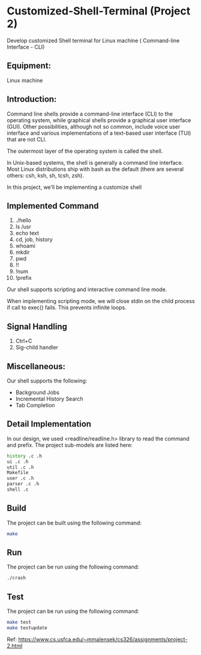 # Customized-Shell-Terminal (Project 2)
Develop customized Shell terminal for Linux machine ( Command-line Interface - CLI)


## Equipment:

Linux machine

## Introduction:

Command line shells provide a command-line interface (CLI) to the operating system, while graphical shells provide a graphical user interface (GUI). Other possibilities, although not so common, include voice user interface and various implementations of a text-based user interface (TUI) that are not CLI.

The outermost layer of the operating system is called the shell. 

In Unix-based systems, the shell is generally a command line interface. Most Linux distributions ship with bash as the default 
(there are several others: csh, ksh, sh, tcsh, zsh). 

In this project, we’ll be implementing a customize shell


## Implemented Command

1) ./hello
2) ls /usr
3) echo text
4) cd, job, history
5) whoami
6) mkdir
7) pwd
8) !!
9) !num
10) !prefix

Our shell supports scripting and interactive command line mode.

When implementing scripting mode, we will close stdin on the child process if call to exec() fails. This prevents infinite loops. 

## Signal Handling

1) Ctrl+C
2) Sig-child handler


## Miscellaneous:

Our shell supports the following:

* Background Jobs
* Incremental History Search
* Tab Completion


## Detail Implementation

In our design, we used <readline/readline.h> library to read the command and prefix. 
The project sub-models are listed here: 

```bash
history .c .h
ui .c .h
util .c .h
Makefile
user .c .h
parser .c .h
shell .c
```

## Build
The project can be built using the following command:

```bash
make
```

## Run
The project can be run using the following command:

```bash
./crash
```

## Test
The project can be run using the following command:

```bash
make test
make testupdate
```

Ref: https://www.cs.usfca.edu/~mmalensek/cs326/assignments/project-2.html
